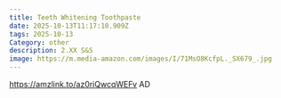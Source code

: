 ```yaml
---
title: Teeth Whitening Toothpaste
date: 2025-10-13T11:17:10.909Z
tags: 2025-10-13
Category: other
description: 2.XX S&S
image: https://m.media-amazon.com/images/I/71MsO8KcfpL._SX679_.jpg
---
```

https://amzlink.to/az0riQwcqWEFv   AD